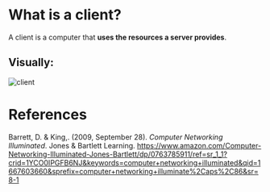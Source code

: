 # What is a client? 

A client is a computer that **uses the resources a server provides**. 

## Visually: 
![client](https://user-images.githubusercontent.com/109105989/200089164-86e3533e-2694-48b7-998b-1037db5e44be.png)



# References 
Barrett, D. & King,. (2009, September 28). *Computer Networking Illuminated*. Jones & Bartlett Learning. <https://www.amazon.com/Computer-Networking-Illuminated-Jones-Bartlett/dp/0763785911/ref=sr_1_1?crid=1YCO0IPGFB6NJ&keywords=computer+networking+illuminated&qid=1667603660&sprefix=computer+networking+illuminate%2Caps%2C86&sr=8-1>
